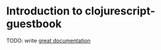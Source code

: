 # Introduction to clojurescript-guestbook

TODO: write [great documentation](http://jacobian.org/writing/what-to-write/)
